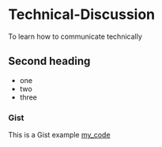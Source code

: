 # Technical-Discussion
To learn how to communicate technically

## Second heading

* one
* two
* three

### Gist
This is a Gist example [my_code](https://gist.github.com/JANE0015/a57bc3b44eeb3788ea9e3cca14bd8cc0)
